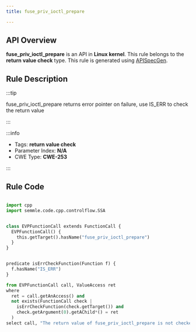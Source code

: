 ```yaml
---
title: fuse_priv_ioctl_prepare

---
```



## API Overview
**fuse_priv_ioctl_prepare** is an API in **Linux kernel**. This rule belongs to the **return value check** type. This rule is generated using [APISpecGen](../../tools/APISpecGen).
## Rule Description

:::tip

fuse_priv_ioctl_prepare returns error pointer on failure, use IS_ERR to check the return value

:::

:::info

- Tags: **return value check**
- Parameter Index: **N/A**
- CWE Type: **CWE-253**

:::

## Rule Code
```python

import cpp
import semmle.code.cpp.controlflow.SSA


class EVPFunctionCall extends FunctionCall {
  EVPFunctionCall() {
    this.getTarget().hasName("fuse_priv_ioctl_prepare")
  }
}


predicate isErrCheckFunction(Function f) {
  f.hasName("IS_ERR") 
}

from EVPFunctionCall call, ValueAccess ret
where
  ret = call.getAnAccess() and
  not exists(FunctionCall check |
    isErrCheckFunction(check.getTarget()) and
    check.getArgument(0).getAChild*() = ret
  )
select call, "The return value of fuse_priv_ioctl_prepare is not checked with IS_ERR."
    
```